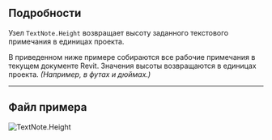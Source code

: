 ## Подробности
Узел `TextNote.Height` возвращает высоту заданного текстового примечания в единицах проекта.

В приведенном ниже примере собираются все рабочие примечания в текущем документе Revit. Значения высоты возвращаются в единицах проекта. _(Например, в футах и дюймах.)_

___
## Файл примера

![TextNote.Height](./Revit.Elements.TextNote.Height_img.jpg)
